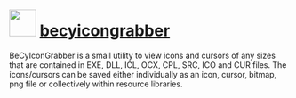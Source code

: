 ﻿# <img src="https://cdn.rawgit.com/chocolatey/chocolatey-coreteampackages/edba4a5849ff756e767cba86641bea97ff5721fe/icons/becyicongrabber.png" width="48" height="48"/> [becyicongrabber](https://chocolatey.org/packages/becyicongrabber)


BeCyIconGrabber is a small utility to view icons and cursors of any sizes that are contained in EXE, DLL, ICL, OCX, CPL, SRC, ICO and CUR files. The icons/cursors can be saved either individually as an icon, cursor, bitmap, png file or collectively within resource libraries.

